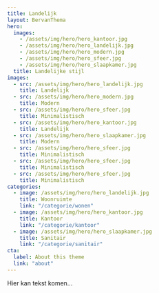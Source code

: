 ```yaml
---
title: Landelijk
layout: BervanThema
hero:
  images:
    - /assets/img/hero/hero_kantoor.jpg
    - /assets/img/hero/hero_landelijk.jpg
    - /assets/img/hero/hero_modern.jpg
    - /assets/img/hero/hero_sfeer.jpg
    - /assets/img/hero/hero_slaapkamer.jpg 
  title: Landelijke stijl
images:
  - src: /assets/img/hero/hero_landelijk.jpg
    title: Landelijk
  - src: /assets/img/hero/hero_modern.jpg
    title: Modern
  - src: /assets/img/hero/hero_sfeer.jpg
    title: Minimalistisch
  - src: /assets/img/hero/hero_kantoor.jpg
    title: Landelijk
  - src: /assets/img/hero/hero_slaapkamer.jpg
    title: Modern
  - src: /assets/img/hero/hero_sfeer.jpg
    title: Minimalistisch   
  - src: /assets/img/hero/hero_sfeer.jpg
    title: Minimalistisch 
  - src: /assets/img/hero/hero_sfeer.jpg
    title: Minimalistisch
categories:
  - image: /assets/img/hero/hero_landelijk.jpg
    title: Woonruimte
    link: "/categorie/wonen"
  - image: /assets/img/hero/hero_kantoor.jpg
    title: Kantoor
    link: "/categorie/kantoor"
  - image: /assets/img/hero/hero_slaapkamer.jpg
    title: Sanitair
    link: "/categorie/sanitair"
cta:
  label: About this theme
  link: "about"
---
```


Hier kan tekst komen...
